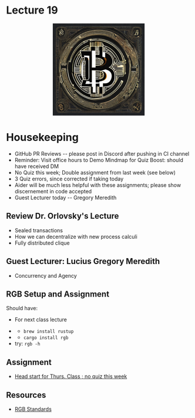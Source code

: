 # Lecture 19

<div align="center">
  <img src="./RGB_sd.png" width="250" height="250" />
</div>

# Housekeeping

- GitHub PR Reviews -- please post in Discord after pushing in CI channel
- Reminder: Visit office hours to Demo Mindmap for Quiz Boost: should have received DM
- No Quiz this week; Double assignment from last week (see below)
- 3 Quiz errors, since corrected if taking today
- Aider will be much less helpful with these assignments; please show discernement in code accepted
- Guest Lecturer today -- Gregory Meredith

## Review Dr. Orlovsky's Lecture

- Sealed transactions
- How we can decentralize with new process calculi
- Fully distributed clique

## Guest Lecturer: Lucius Gregory Meredith

- Concurrency and Agency

## RGB Setup and Assignment

Should have:
* For next class lecture
- * `brew install rustup`
- * `cargo install rgb`
- try: `rgb -h`

## Assignment

- [Head start for Thurs. Class ; no quiz this week](../assignments/31_Oct_2023.md)

## Resources

* [RGB Standards](https://github.com/rgb-org) 
